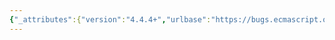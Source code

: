 ```yaml
---
{"_attributes":{"version":"4.4.4+","urlbase":"https://bugs.ecmascript.org/","maintainer":"dherman@mozilla.com"},"bug":{"bug_id":924,"creation_ts":"2012-11-03 15:11:00 -0700","short_desc":"15.4.4.15 Array.prototype.lastIndexOf - fromIndex is converted directly with ToInteger","delta_ts":"2015-10-14 17:59:10 -0700","product":"ECMA-262, Editions 5 and 5.1","component":"technical content","version":"Edition 5.1","rep_platform":"All","op_sys":"All","bug_status":"RESOLVED","resolution":"WONTFIX","priority":"Normal","bug_severity":"enhancement","everconfirmed":true,"reporter":{"uid":"asen.bozhilov","name":"Asen Bozhilov"},"assigned_to":{"uid":"allen","name":"Allen Wirfs-Brock"},"cc":"brterlso","long_desc":[{"commentid":2411,"comment_count":0,"who":{"uid":"asen.bozhilov","name":"Asen Bozhilov"},"bug_when":"2012-11-03 15:11:07 -0700","thetext":"In step 5 if `fromIndex' is passed it is converted directly with ToInteger algorithm. Using NaN or undefined for `fromIndex' performs search from 0 instead of the length of the array."},{"commentid":14804,"comment_count":1,"who":{"uid":"brterlso","name":"Brian Terlson"},"bug_when":"2015-10-14 17:59:10 -0700","thetext":"Seems doubtful this can change considering all the runtimes I tested (Chakra, V8, SM) behave interoperably and per this specification. Proposals to change these semantics should go through the proposal process."}]}}
---
```


